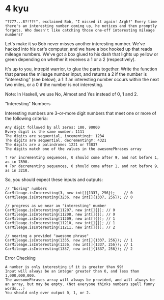 # 4 kyu

    "7777...8?!??!", exclaimed Bob, "I missed it again! Argh!" Every time there's an interesting number coming up, he notices and then promptly forgets. Who doesn't like catching those one-off interesting mileage numbers?

Let's make it so Bob never misses another interesting number. We've hacked into his car's computer, and we have a box hooked up that reads mileage numbers. We've got a box glued to his dash that lights up yellow or green depending on whether it receives a 1 or a 2 (respectively).

It's up to you, intrepid warrior, to glue the parts together. Write the function that parses the mileage number input, and returns a 2 if the number is "interesting" (see below), a 1 if an interesting number occurs within the next two miles, or a 0 if the number is not interesting.

Note: In Haskell, we use No, Almost and Yes instead of 0, 1 and 2.

"Interesting" Numbers

Interesting numbers are 3-or-more digit numbers that meet one or more of the following criteria:

    Any digit followed by all zeros: 100, 90000
    Every digit is the same number: 1111
    The digits are sequential, incementing†: 1234
    The digits are sequential, decrementing‡: 4321
    The digits are a palindrome: 1221 or 73837
    The digits match one of the values in the awesomePhrases array

    † For incrementing sequences, 0 should come after 9, and not before 1, as in 7890.
    ‡ For decrementing sequences, 0 should come after 1, and not before 9, as in 3210.

So, you should expect these inputs and outputs:

    // "boring" numbers
    CarMileage.isInteresting(3, new int[]{1337, 256});    // 0
    CarMileage.isInteresting(3236, new int[]{1337, 256}); // 0

    // progress as we near an "interesting" number
    CarMileage.isInteresting(11207, new int[]{}); // 0
    CarMileage.isInteresting(11208, new int[]{}); // 0
    CarMileage.isInteresting(11209, new int[]{}); // 1
    CarMileage.isInteresting(11210, new int[]{}); // 1
    CarMileage.isInteresting(11211, new int[]{}); // 2

    // nearing a provided "awesome phrase"
    CarMileage.isInteresting(1335, new int[]{1337, 256}); // 1
    CarMileage.isInteresting(1336, new int[]{1337, 256}); // 1
    CarMileage.isInteresting(1337, new int[]{1337, 256}); // 2

Error Checking

    A number is only interesting if it is greater than 99!
    Input will always be an integer greater than 0, and less than 1,000,000,000.
    The awesomePhrases array will always be provided, and will always be an array, but may be empty. (Not everyone thinks numbers spell funny words...)
    You should only ever output 0, 1, or 2.

